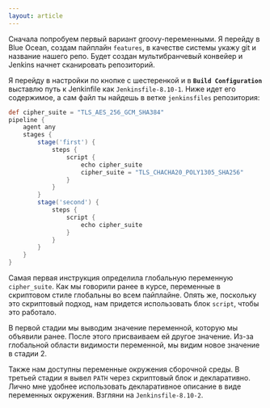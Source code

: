 ```yaml
---
layout: article
---
```

Сначала попробуем первый вариант groovy-переменными. Я перейду в Blue Ocean, создам пайплайн `features`, в качестве системы укажу git и название нашего репо. Будет создан мультибранчевый конвейер и Jenkins начнет сканировать репозиторий. 

Я перейду в настройки по кнопке с шестеренкой и в **`Build Configuration`** выставлю путь к Jenkinfile как `Jenkinsfile-8.10-1`. Ниже идет его содержимое, а сам файл ты найдешь в ветке `jenkinsfiles` репозитория:
```groovy
def cipher_suite = "TLS_AES_256_GCM_SHA384"
pipeline {
    agent any
    stages {
        stage('first') {
            steps {
                script {
                    echo cipher_suite
                    cipher_suite = "TLS_CHACHA20_POLY1305_SHA256"
                }
            }
        }
        stage('second') {
            steps {
                script {
                    echo cipher_suite
                }
            }
        }
    }
}
```

Самая первая инструкция определила глобальную переменную `cipher_suite`. Как мы говорили ранее в курсе, переменные в скриптовом стиле глобальны во всем пайплайне. Опять же, поскольку это скриптовый подход, нам придется использовать блок `script`, чтобы это работало.

В первой стадии мы выводим значение переменной, которую мы объявили ранее. После этого присваиваем ей другое значение. Из-за глобальной области видимости переменной, мы видим новое значение в стадии 2.

Также нам доступны переменные окружения сборочной среды. В третьей стадии я вывел `PATH` через скриптовый блок и декларативно. Лично мне удобнее использовать декларативное описание в виде переменных окружения. Взгляни на `Jenkinsfile-8.10-2`.
